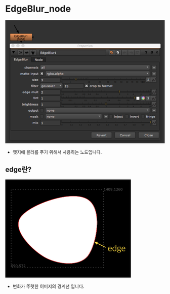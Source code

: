 # EdgeBlur\_node

![](../../.gitbook/assets/edgeblur_node.png)

* 엣지에 블러를 주기 위해서 사용하는 노드입니다.

## edge란?

![](../../.gitbook/assets/edgearea.png)

* 변화가 뚜렷한 이미지의 경계선 입니다.

